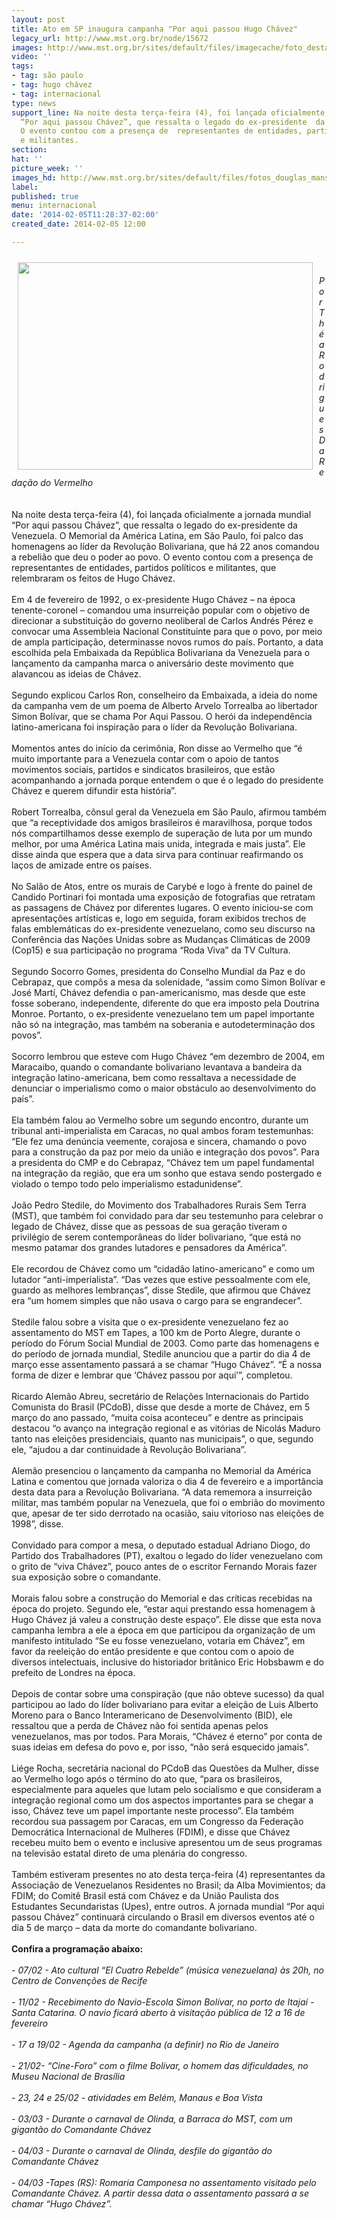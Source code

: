 ```yaml
---
layout: post
title: Ato em SP inaugura campanha "Por aqui passou Hugo Chávez"
legacy_url: http://www.mst.org.br/node/15672
images: http://www.mst.org.br/sites/default/files/imagecache/foto_destaque/fotos_douglas_mansur_Chavez!.jpg
video: ''
tags:
- tag: são paulo
- tag: hugo chávez
- tag: internacional
type: news
support_line: Na noite desta terça-feira (4), foi lançada oficialmente a jornada  mundial
  “Por aqui passou Chávez”, que ressalta o legado do ex-presidente  da Venezuela.
  O evento contou com a presença de  representantes de entidades, partidos políticos
  e militantes.
section: 
hat: ''
picture_week: ''
images_hd: http://www.mst.org.br/sites/default/files/fotos_douglas_mansur_Chavez!.jpg
label: 
published: true
menu: internacional
date: '2014-02-05T11:28:37-02:00'
created_date: 2014-02-05 12:00

---
```

<p><img style="margin: 10px; float: left;" src="http://www.mst.org.br/sites/default/files/fotos_douglas_mansur_Chavez.jpg" alt="" height="332" width="472"></p><p>&nbsp;</p><p><em>Por Théa Rodrigues<br>Da Redação do Vermelho<br><br></em><br>Na noite desta terça-feira (4), foi lançada oficialmente a jornada mundial “Por aqui passou Chávez”, que ressalta o legado do ex-presidente da Venezuela. O Memorial da América Latina, em São Paulo, foi palco das homenagens ao líder da Revolução Bolivariana, que há 22 anos comandou a rebelião que deu o poder ao povo. O evento contou com a presença de representantes de entidades, partidos políticos e militantes, que relembraram os feitos de Hugo Chávez.<br><br>Em 4 de fevereiro de 1992, o ex-presidente Hugo Chávez – na época tenente-coronel – comandou uma insurreição popular com o objetivo de direcionar a substituição do governo neoliberal de Carlos Andrés Pérez e convocar uma Assembleia Nacional Constituinte para que o povo, por meio de ampla participação, determinasse novos rumos do país. Portanto, a data escolhida pela Embaixada da República Bolivariana da Venezuela para o lançamento da campanha marca o aniversário deste movimento que alavancou as ideias de Chávez.<br><br>Segundo explicou Carlos Ron, conselheiro da Embaixada, a ideia do nome da campanha vem de um poema de Alberto Arvelo Torrealba ao libertador Simon Bolívar, que se chama Por Aqui Passou. O herói da independência latino-americana foi inspiração para o líder da Revolução Bolivariana.<br>&nbsp;<br>Momentos antes do início da cerimônia, Ron disse ao Vermelho que “é muito importante para a Venezuela contar com o apoio de tantos movimentos sociais, partidos e sindicatos brasileiros, que estão acompanhando a jornada porque entendem o que é o legado do presidente Chávez e querem difundir esta história”.<br><br>Robert Torrealba, cônsul geral da Venezuela em São Paulo, afirmou também que “a receptividade dos amigos brasileiros é maravilhosa, porque todos nós compartilhamos desse exemplo de superação de luta por um mundo melhor, por uma América Latina mais unida, integrada e mais justa”. Ele disse ainda que espera que a data sirva para continuar reafirmando os laços de amizade entre os países.<br><br>No Salão de Atos, entre os murais de Carybé e logo à frente do painel de Candido Portinari foi montada uma exposição de fotografias que retratam as passagens de Chávez por diferentes lugares. O evento iniciou-se com apresentações artísticas e, logo em seguida, foram exibidos trechos de falas emblemáticas do ex-presidente venezuelano, como seu discurso na Conferência das Nações Unidas sobre as Mudanças Climáticas de 2009 (Cop15) e sua participação no programa “Roda Viva” da TV Cultura.<br><br>Segundo Socorro Gomes, presidenta do Conselho Mundial da Paz e do Cebrapaz, que compôs a mesa da solenidade, “assim como Simon Bolívar e José Martí, Chávez defendia o pan-americanismo, mas desde que este fosse soberano, independente, diferente do que era imposto pela Doutrina Monroe. Portanto, o ex-presidente venezuelano tem um papel importante não só na integração, mas também na soberania e autodeterminação dos povos”.<br><br>Socorro lembrou que esteve com Hugo Chávez “em dezembro de 2004, em Maracaibo, quando o comandante bolivariano levantava a bandeira da integração latino-americana, bem como ressaltava a necessidade de denunciar o imperialismo como o maior obstáculo ao desenvolvimento do país”.<br><br>Ela também falou ao Vermelho sobre um segundo encontro, durante um tribunal anti-imperialista em Caracas, no qual ambos foram testemunhas: “Ele fez uma denúncia veemente, corajosa e sincera, chamando o povo para a construção da paz por meio da união e integração dos povos”. Para a presidenta do CMP e do Cebrapaz, “Chávez tem um papel fundamental na integração da região, que era um sonho que estava sendo postergado e violado o tempo todo pelo imperialismo estadunidense”.<br><br>João Pedro Stedile, do Movimento dos Trabalhadores Rurais Sem Terra (MST), que também foi convidado para dar seu testemunho para celebrar o legado de Chávez, disse que as pessoas de sua geração tiveram o privilégio de serem contemporâneas do líder bolivariano, “que está no mesmo patamar dos grandes lutadores e pensadores da América”.<br><br>Ele recordou de Chávez como um “cidadão latino-americano” e como um lutador “anti-imperialista”. “Das vezes que estive pessoalmente com ele, guardo as melhores lembranças”, disse Stedile, que afirmou que Chávez era “um homem simples que não usava o cargo para se engrandecer”.<br><br>Stedile falou sobre a visita que o ex-presidente venezuelano fez ao assentamento do MST em Tapes, a 100 km de Porto Alegre, durante o período do Fórum Social Mundial de 2003. Como parte das homenagens e do período de jornada mundial, Stedile anunciou que a partir do dia 4 de março esse assentamento passará a se chamar “Hugo Chávez”. “É a nossa forma de dizer e lembrar que ‘Chávez passou por aqui’”, completou.<br><br>Ricardo Alemão Abreu, secretário de Relações Internacionais do Partido Comunista do Brasil (PCdoB), disse que desde a morte de Chávez, em 5 março do ano passado, “muita coisa aconteceu” e dentre as principais destacou “o avanço na integração regional e as vitórias de Nicolás Maduro tanto nas eleições presidenciais, quanto nas municipais”, o que, segundo ele, “ajudou a dar continuidade à Revolução Bolivariana”.<br><br>Alemão presenciou o lançamento da campanha no Memorial da América Latina e comentou que jornada valoriza o dia 4 de fevereiro e a importância desta data para a Revolução Bolivariana. “A data rememora a insurreição militar, mas também popular na Venezuela, que foi o embrião do movimento que, apesar de ter sido derrotado na ocasião, saiu vitorioso nas eleições de 1998”, disse.<br><br>Convidado para compor a mesa, o deputado estadual Adriano Diogo, do Partido dos Trabalhadores (PT), exaltou o legado do líder venezuelano com o grito de “viva Chávez”, pouco antes de o escritor Fernando Morais fazer sua exposição sobre o comandante.<br><br>Morais falou sobre a construção do Memorial e das críticas recebidas na época do projeto. Segundo ele, “estar aqui prestando essa homenagem à Hugo Chávez já valeu a construção deste espaço”. Ele disse que esta nova campanha lembra a ele a época em que participou da organização de um manifesto intitulado “Se eu fosse venezuelano, votaria em Chávez”, em favor da reeleição do então presidente e que contou com o apoio de diversos intelectuais, inclusive do historiador britânico Eric Hobsbawm e do prefeito de Londres na época.<br><br>Depois de contar sobre uma conspiração (que não obteve sucesso) da qual participou ao lado do líder bolivariano para evitar a eleição de Luis Alberto Moreno para o Banco Interamericano de Desenvolvimento (BID), ele ressaltou que a perda de Chávez não foi sentida apenas pelos venezuelanos, mas por todos. Para Morais, “Chávez é eterno” por conta de suas ideias em defesa do povo e, por isso, “não será esquecido jamais”.<br><br>Liége Rocha, secretária nacional do PCdoB das Questões da Mulher, disse ao Vermelho logo após o término do ato que, “para os brasileiros, especialmente para aqueles que lutam pelo socialismo e que consideram a integração regional como um dos aspectos importantes para se chegar a isso, Chávez teve um papel importante neste processo”. Ela também recordou sua passagem por Caracas, em um Congresso da Federação Democrática Internacional de Mulheres (FDIM), e disse que Chávez recebeu muito bem o evento e inclusive apresentou um de seus programas na televisão estatal direto de uma plenária do congresso.<br><br>Também estiveram presentes no ato desta terça-feira (4) representantes da Associação de Venezuelanos Residentes no Brasil; da Alba Movimientos; da FDIM; do Comitê Brasil está com Chávez e da União Paulista dos Estudantes Secundaristas (Upes), entre outros. A jornada mundial “Por aqui passou Chávez” continuará circulando o Brasil em diversos eventos até o dia 5 de março – data da morte do comandante bolivariano. <br><br><strong>Confira a programação abaixo:<br></strong><br><em>- 07/02 - Ato cultural “El Cuatro Rebelde” (música venezuelana) às 20h, no Centro de Convenções de Recife<br><br>- 11/02 - Recebimento do Navio-Escola Simon Bolívar, no porto de Itajaí - Santa Catarina. O navio ficará aberto à visitação pública de 12 a 16 de fevereiro<br><br>- 17 a 19/02 - Agenda da campanha (a definir) no Rio de Janeiro<br><br>- 21/02- “Cine-Foro” com o filme Bolívar, o homem das dificuldades, no Museu Nacional de Brasília<br><br>- 23, 24 e 25/02 - atividades em Belém, Manaus e Boa Vista<br><br>- 03/03 - Durante o carnaval de Olinda, a Barraca do MST, com um gigantão do Comandante Chávez<br><br>- 04/03 - Durante o carnaval de Olinda, desfile do gigantão do Comandante Chávez<br><br>- 04/03 -Tapes (RS): Romaria Camponesa no assentamento visitado pelo Comandante Chávez. A partir dessa data o assentamento passará a se chamar “Hugo Chávez”.</em></p><p>&nbsp;</p>
